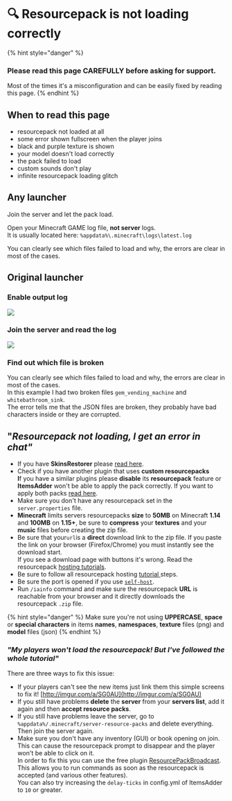 # 🔍 Resourcepack is not loading correctly

{% hint style="danger" %}
### Please read this page CAREFULLY before asking for support.

Most of the times it's a misconfiguration and can be easily fixed by reading this page.
{% endhint %}

## When to read this page

* resourcepack not loaded at all
* some error shown fullscreen when the player joins
* black and purple texture is shown
* your model doesn't load correctly
* the pack failed to load
* custom sounds don't play
* infinite resourcepack loading glitch

## Any launcher

Join the server and let the pack load.

Open your Minecraft GAME log file, **not server** logs.\
It is usually located here: `%appdata%\.minecraft\logs\latest.log`&#x20;

You can clearly see which files failed to load and why, the errors are clear in most of the cases.

## Original launcher

### Enable output log

![](../.gitbook/assets/image\_\(135\).png)

### Join the server and read the log

![](<../.gitbook/assets/json\_errors (1) (1) (2).png>)

### Find out which file is broken

You can clearly see which files failed to load and why, the errors are clear in most of the cases.\
In this example I had two broken files `gem_vending_machine` and `whitebathroom_sink`.\
The error tells me that the JSON files are broken, they probably have bad characters inside or they are corrupted.

## "_Resourcepack not loading, I get an error in chat"_ <a href="#resourcepack-not-loading-i-get-an-error-in-chat" id="resourcepack-not-loading-i-get-an-error-in-chat"></a>

* If you have **SkinsRestorer** please [read here](../compatibility-with-other-plugins/compatible/skinsrestorer.md).
* Check if you have another plugin that uses **custom resourcepacks**\
  **I**f you have a similar plugins please **disable** its **resourcepack** feature or **ItemsAdder** won't be able to apply the pack correctly. If you want to apply both packs [read here](../plugin-usage/merge-resourcepacks/).
* Make sure you don't have any resourcepack set in the `server.properties` file.
* **Minecraft** limits servers resourcepacks **size** to **50MB** on Minecraft **1.14** and **100MB** on **1.15+**, be sure to **compress** your **textures** and your **music** files before creating the zip file.
* Be sure that your`url`is a **direct** download link to the zip file. If you paste the link on your browser (Firefox/Chrome) you must instantly see the download start.\
  If you see a download page with buttons it's wrong. Read the resourcepack [hosting tutorials](../plugin-usage/resourcepack-hosting/).
* Be sure to follow all resourcepack hosting [tutorial ](../plugin-usage/resourcepack-hosting/)steps.
* Be sure the port is opened if you use [`self-host`](../plugin-usage/resourcepack-hosting/resourcepack-self-hosting.md).
* Run `/iainfo` command and make sure the resourcepack **URL** is reachable from your browser and it directly downloads the resourcepack `.zip` file.

{% hint style="danger" %}
Make sure you're not using **UPPERCASE**, **space** or **special characters** in items **names**, **namespaces**, **texture** files (png) and **model** files (json)
{% endhint %}

### _"My players won't load the resourcepack! But I've followed the whole tutorial"_ <a href="#my-players-cant-see-textures-but-ive-followed-the-whole-tutorial" id="my-players-cant-see-textures-but-ive-followed-the-whole-tutorial"></a>

There are three ways to fix this issue:

* If your players can't see the new items just link them this simple screens to fix it! [http://imgur.com/a/SG0AU](http://imgur.com/a/SG0AU)​
* If you still have problems **delete** the **server** from your **servers list**, add it again and then **accept resource packs**.
* If you still have problems leave the server, go to `%appdata%/.minecraft/server-resource-packs` and delete everything. Then join the server again.
* Make sure you don't have any inventory (GUI) or book opening on join.\
  This can cause the resourcepack prompt to disappear and the player won't be able to click on it.\
  In order to fix this you can use the free plugin [ResourcePackBroadcast](https://www.spigotmc.org/resources/resourcepackbroadcast.88318/). This allows you to run commands as soon as the resourcepack is accepted (and various other features).\
  You can also try increasing the `delay-ticks` in config.yml of ItemsAdder to `10` or greater.
